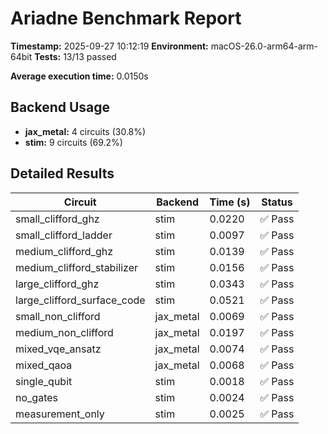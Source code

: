 # Ariadne Benchmark Report
**Timestamp:** 2025-09-27 10:12:19
**Environment:** macOS-26.0-arm64-arm-64bit
**Tests:** 13/13 passed

**Average execution time:** 0.0150s
## Backend Usage
- **jax_metal:** 4 circuits (30.8%)
- **stim:** 9 circuits (69.2%)
## Detailed Results
| Circuit | Backend | Time (s) | Status |
|---------|---------|----------|--------|
| small_clifford_ghz | stim | 0.0220 | ✅ Pass |
| small_clifford_ladder | stim | 0.0097 | ✅ Pass |
| medium_clifford_ghz | stim | 0.0139 | ✅ Pass |
| medium_clifford_stabilizer | stim | 0.0156 | ✅ Pass |
| large_clifford_ghz | stim | 0.0343 | ✅ Pass |
| large_clifford_surface_code | stim | 0.0521 | ✅ Pass |
| small_non_clifford | jax_metal | 0.0069 | ✅ Pass |
| medium_non_clifford | jax_metal | 0.0197 | ✅ Pass |
| mixed_vqe_ansatz | jax_metal | 0.0074 | ✅ Pass |
| mixed_qaoa | jax_metal | 0.0068 | ✅ Pass |
| single_qubit | stim | 0.0018 | ✅ Pass |
| no_gates | stim | 0.0024 | ✅ Pass |
| measurement_only | stim | 0.0025 | ✅ Pass |